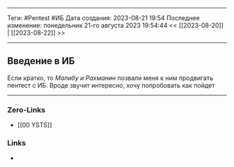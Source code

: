 ___
Теги: #Pentest #ИБ
Дата создания: 2023-08-21 19:54 
Последнее изменение: понедельник 21-го августа 2023 19:54:44
<< [[2023-08-20]] | [[2023-08-22]] >> 
___
## Введение в ИБ

Если кратко, то *Малибу и Рахманин* позвали меня к ним продвигать пентест с ИБ. Вроде звучит интересно, хочу попробовать как пойдет

___
### Zero-Links
- [[00 YSTS]]

### Links
- 
